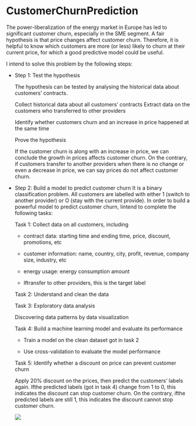 # CustomerChurnPrediction

The power-liberalization of the energy market in Europe has led to significant customer churn, especially in the SME segment. A fair hypothesis is that price changes affect customer churn. Therefore, it is helpful to know which customers are more (or less) likely to churn at their current price, for which a good predictive model could be useful.

<p>I intend to solve this problem by the following steps:</p>
<ul>
  <li>Step 1: Test the hypothesis

The hypothesis can be tested by analysing the historical data about customers’ contracts.

Collect historical data about all customers’ contracts
Extract data on the customers who transferred to other providers

Identify whether customers churn and an increase in price happened at the same time

Prove the hypothesis

If the customer churn is along with an increase in price, we can conclude the growth in prices affects
customer churn. On the contrary, if customers transfer to another providers when there is no change or
even a decrease in price, we can say prices do not affect customer churn.</li>
  <li>Step 2: Build a model to predict customer churn
It is a binary classification problem. All customers are labelled with either 1 (switch to another provider) or O
(stay with the current provide). In order to build a powerful model to predict customer churn, lintend to
complete the following tasks:

Task 1: Collect data on all customers, including
+ contract data: starting time and ending time, price, discount, promotions, etc

+ customer information: name, country, city, profit, revenue, company size, industry, etc

+ energy usage: energy consumption amount

+ Iftransfer to other providers, this is the target label

Task 2: Understand and clean the data

Task 3: Exploratory data analysis

Discovering data patterns by data visualization

Task 4: Build a machine learning model and evaluate its performance

+ Train a model on the clean dataset got in task 2

+ Use cross-validation to evaluate the model performance

Task 5: Identify whether a discount on price can prevent customer churn

Apply 20% discount on the prices, then predict the customers’ labels again. Ifthe predicted labels (got in task
4) change from 1 to 0, this indicates the discount can stop customer churn. On the contrary, ifthe predicted
labels are still 1, this indicates the discount cannot stop customer churn.</li>
<img class="fit-picture"
     src="[https://www.google.com/url?sa=i&url=https%3A%2F%2Fnumlabs.com%2Fen%2Fblog%2Fcustomer-churn-analysis-for-a-telecom-operator&psig=AOvVaw26b9lpB8weqMrRzU8Ul9Xc&ust=1668957322380000&source=images&cd=vfe&ved=0CBAQjRxqFwoTCLDV8tnEuvsCFQAAAAAdAAAAABAI](https://numlabs.com/static/img/posts-headers/customer_churn.JPG)">
</ul>
